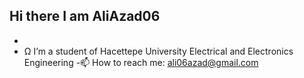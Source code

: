 ## Hi there I am AliAzad06

- 
- Ω I’m a student of Hacettepe University Electrical and Electronics Engineering
-📫 How to reach me: ali06azad@gmail.com


